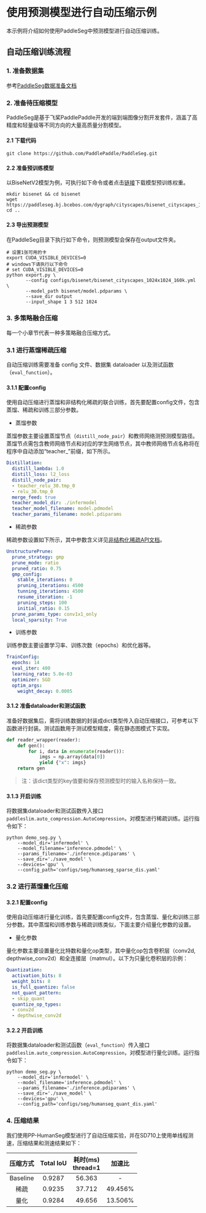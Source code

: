 # 使用预测模型进行自动压缩示例

本示例将介绍如何使用PaddleSeg中预测模型进行自动压缩训练。

## 自动压缩训练流程

### 1. 准备数据集

参考[PaddleSeg数据准备文档](https://github.com/PaddlePaddle/PaddleSeg/blob/release/2.5/docs/data/marker/marker_cn.md)

### 2. 准备待压缩模型

PaddleSeg是基于飞桨PaddlePaddle开发的端到端图像分割开发套件，涵盖了高精度和轻量级等不同方向的大量高质量分割模型。
#### 2.1 下载代码
```
git clone https://github.com/PaddlePaddle/PaddleSeg.git
```
#### 2.2 准备预训练模型

以BiseNetV2模型为例，可执行如下命令或者点击[链接](https://paddleseg.bj.bcebos.com/dygraph/cityscapes/bisenet_cityscapes_1024x1024_160k/model.pdparams)下载模型预训练权重。
```
mkdir bisenet && cd bisenet
wget https://paddleseg.bj.bcebos.com/dygraph/cityscapes/bisenet_cityscapes_1024x1024_160k/model.pdparams
cd ..
```
#### 2.3 导出预测模型

在PaddleSeg目录下执行如下命令，则预测模型会保存在output文件夹。
```shell
# 设置1张可用的卡
export CUDA_VISIBLE_DEVICES=0
# windows下请执行以下命令
# set CUDA_VISIBLE_DEVICES=0
python export.py \
       --config configs/bisenet/bisenet_cityscapes_1024x1024_160k.yml \
       --model_path bisenet/model.pdparams \
       --save_dir output
       --input_shape 1 3 512 1024
```

### 3. 多策略融合压缩

每一个小章节代表一种多策略融合压缩方式。

### 3.1 进行蒸馏稀疏压缩
自动压缩训练需要准备 config 文件、数据集 dataloader 以及测试函数（``eval_function``）。
#### 3.1.1 配置config

使用自动压缩进行蒸馏和非结构化稀疏的联合训练，首先要配置config文件，包含蒸馏、稀疏和训练三部分参数。

- 蒸馏参数

蒸馏参数主要设置蒸馏节点（``distill_node_pair``）和教师网络测预测模型路径。蒸馏节点需包含教师网络节点和对应的学生网络节点，其中教师网络节点名称将在程序中自动添加“teacher_”前缀，如下所示。
```yaml
Distillation:
  distill_lambda: 1.0
  distill_loss: l2_loss
  distill_node_pair:
  - teacher_relu_30.tmp_0
  - relu_30.tmp_0
  merge_feed: true
  teacher_model_dir: ./infermodel
  teacher_model_filename: model.pdmodel
  teacher_params_filename: model.pdiparams
```
- 稀疏参数

稀疏参数设置如下所示，其中参数含义详见[非结构化稀疏API文档](https://github.com/PaddlePaddle/PaddleSlim/blob/develop/docs/zh_cn/api_cn/dygraph/pruners/unstructured_pruner.rst)。
```yaml
UnstructurePrune:
  prune_strategy: gmp
  prune_mode: ratio
  pruned_ratio: 0.75
  gmp_config:
    stable_iterations: 0
    pruning_iterations: 4500
    tunning_iterations: 4500
    resume_iteration: -1
    pruning_steps: 100
    initial_ratio: 0.15
  prune_params_type: conv1x1_only
  local_sparsity: True
```

- 训练参数

训练参数主要设置学习率、训练次数（epochs）和优化器等。
```yaml
TrainConfig:
  epochs: 14
  eval_iter: 400
  learning_rate: 5.0e-03
  optimizer: SGD
  optim_args:
    weight_decay: 0.0005
```
#### 3.1.2 准备dataloader和测试函数
准备好数据集后，需将训练数据的封装成dict类型传入自动压缩接口，可参考以下函数进行封装。测试函数用于测试模型精度，需在静态图模式下实现。
```python
def reader_wrapper(reader):
    def gen():
        for i, data in enumerate(reader()):
            imgs = np.array(data[0])
            yield {"x": imgs}
    return gen
```
> 注：该dict类型的key值要和保存预测模型时的输入名称保持一致。

#### 3.1.3 开启训练

将数据集dataloader和测试函数传入接口``paddleslim.auto_compression.AutoCompression``，对模型进行稀疏训练。运行指令如下：
```shell
python demo_seg.py \
    --model_dir='infermodel' \
    --model_filename='inference.pdmodel' \
    --params_filename='./inference.pdiparams' \
    --save_dir='./save_model' \
    --devices='gpu' \
    --config_path='configs/seg/humanseg_sparse_dis.yaml'
```

### 3.2 进行蒸馏量化压缩
#### 3.2.1 配置config
使用自动压缩进行量化训练，首先要配置config文件，包含蒸馏、量化和训练三部分参数。其中蒸馏和训练参数与稀疏训练类似，下面主要介绍量化参数的设置。
- 量化参数

量化参数主要设置量化比特数和量化op类型，其中量化op包含卷积层（conv2d, depthwise_conv2d）和全连接层（matmul）。以下为只量化卷积层的示例：
```yaml
Quantization:
  activation_bits: 8
  weight_bits: 8
  is_full_quantize: false
  not_quant_pattern:
  - skip_quant
  quantize_op_types:
  - conv2d
  - depthwise_conv2d
```
#### 3.2.2 开启训练
将数据集dataloader和测试函数（``eval_function``）传入接口``paddleslim.auto_compression.AutoCompression``，对模型进行量化训练。运行指令如下：
```
python demo_seg.py \
    --model_dir='infermodel' \
    --model_filename='inference.pdmodel' \
    --params_filename='./inference.pdiparams' \
    --save_dir='./save_model' \
    --devices='gpu' \
    --config_path='configs/seg/humanseg_quant_dis.yaml'
```
### 4. 压缩结果
我们使用PP-HumanSeg模型进行了自动压缩实验，并在SD710上使用单线程测速，压缩结果和测速结果如下：

| 压缩方式  | Total IoU | 耗时(ms)<br>thread=1 | 加速比 |
|:-----:|:----------:|:---------:| :------:|
| Baseline |  0.9287 | 56.363 | - |
| 稀疏 |  0.9235 | 37.712 | 49.456% |
| 量化 |  0.9284 | 49.656 | 13.506% |

